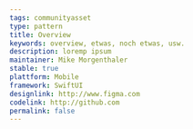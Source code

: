 ```yaml
---
tags: communityasset
type: pattern
title: Overview
keywords: overview, etwas, noch etwas, usw.
description: loremp ipsum
maintainer: Mike Morgenthaler
stable: true
plattform: Mobile
framework: SwiftUI
designlink: http://www.figma.com
codelink: http://github.com
permalink: false
---
```

